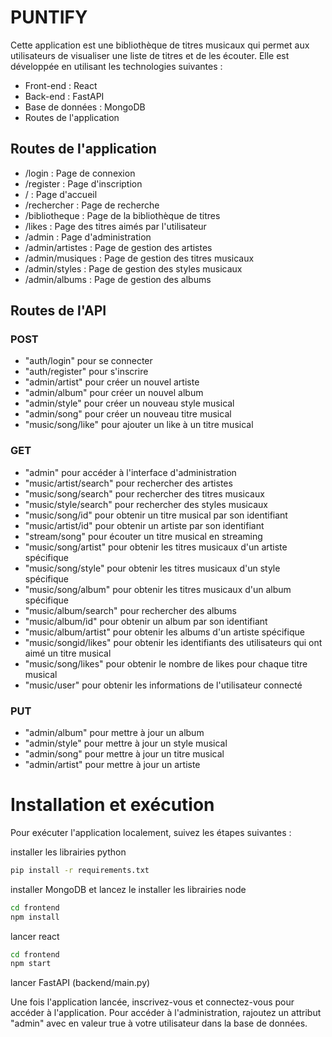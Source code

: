 # PUNTIFY
Cette application est une bibliothèque de titres musicaux qui permet aux utilisateurs de visualiser une liste de titres et de les écouter. Elle est développée en utilisant les technologies suivantes :

- Front-end : React
- Back-end : FastAPI
- Base de données : MongoDB
- Routes de l'application

## Routes de l'application

- /login : Page de connexion
- /register : Page d'inscription
- / : Page d'accueil
- /rechercher : Page de recherche
- /bibliotheque : Page de la bibliothèque de titres
- /likes : Page des titres aimés par l'utilisateur
- /admin : Page d'administration
- /admin/artistes : Page de gestion des artistes
- /admin/musiques : Page de gestion des titres musicaux
- /admin/styles : Page de gestion des styles musicaux
- /admin/albums : Page de gestion des albums

## Routes de l'API

### POST
- "auth/login" pour se connecter
- "auth/register" pour s'inscrire
- "admin/artist" pour créer un nouvel artiste
- "admin/album" pour créer un nouvel album
- "admin/style" pour créer un nouveau style musical
- "admin/song" pour créer un nouveau titre musical
- "music/song/like" pour ajouter un like à un titre musical
### GET
- "admin" pour accéder à l'interface d'administration
- "music/artist/search" pour rechercher des artistes
- "music/song/search" pour rechercher des titres musicaux
- "music/style/search" pour rechercher des styles musicaux
- "music/song/id" pour obtenir un titre musical par son identifiant
- "music/artist/id" pour obtenir un artiste par son identifiant
- "stream/song" pour écouter un titre musical en streaming
- "music/song/artist" pour obtenir les titres musicaux d'un artiste spécifique
- "music/song/style" pour obtenir les titres musicaux d'un style spécifique
- "music/song/album" pour obtenir les titres musicaux d'un album spécifique
- "music/album/search" pour rechercher des albums
- "music/album/id" pour obtenir un album par son identifiant
- "music/album/artist" pour obtenir les albums d'un artiste spécifique
- "music/songid/likes" pour obtenir les identifiants des utilisateurs qui ont aimé un titre musical
- "music/song/likes" pour obtenir le nombre de likes pour chaque titre musical
- "music/user" pour obtenir les informations de l'utilisateur connecté
### PUT
- "admin/album" pour mettre à jour un album
- "admin/style" pour mettre à jour un style musical
- "admin/song" pour mettre à jour un titre musical
- "admin/artist" pour mettre à jour un artiste

# Installation et exécution
Pour exécuter l'application localement, suivez les étapes suivantes :

installer les librairies python
```bash
pip install -r requirements.txt
```
installer MongoDB et lancez le
installer les librairies node
```bash
cd frontend
npm install
```
lancer react
```bash
cd frontend
npm start
```
lancer FastAPI (backend/main.py)


Une fois l'application lancée, inscrivez-vous et connectez-vous pour accéder à l'application.
Pour accéder à l'administration, rajoutez un attribut "admin" avec en valeur true à votre utilisateur dans la base de données.
